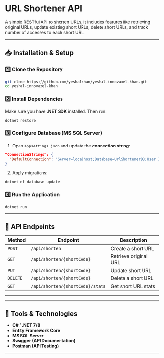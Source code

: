# URL Shortener API 

A simple RESTful API to shorten URLs, It includes features like retrieving original URLs, update existing short URLs, delete short URLs, and track number of accesses to each short URL.

---

## 📥 Installation & Setup

### 1️⃣ Clone the Repository
```sh
git clone https://github.com/yeshalkhan/yeshal-innovaxel-khan.git
cd yeshal-innovaxel-khan
```

### 2️⃣ Install Dependencies
Make sure you have **.NET SDK** installed. Then run:
```sh
dotnet restore
```

### 3️⃣ Configure Database (MS SQL Server)
1. Open `appsettings.json` and update the **connection string**:
```json
"ConnectionStrings": {
  "DefaultConnection": "Server=localhost;Database=UrlShortenerDB;User Id=sa;TrustServerCertificate=True;"
}
```
2. Apply migrations:
```sh
dotnet ef database update
```

### 4️⃣ Run the Application
```sh
dotnet run
```

---

## 📡 API Endpoints
| Method | Endpoint | Description |
|--------|---------|-------------|
| `POST` | `/api/shorten` | Create a short URL |
| `GET` | `/api/shorten/{shortCode}` | Retrieve original URL |
| `PUT` | `/api/shorten/{shortCode}` | Update short URL |
| `DELETE` | `/api/shorten/{shortCode}` | Delete a short URL |
| `GET` | `/api/shorten/{shortCode}/stats` | Get short URL stats |

---

---

## 🔧 Tools & Technologies
- **C# / .NET 7/8**
- **Entity Framework Core**
- **MS SQL Server**
- **Swagger (API Documentation)**
- **Postman (API Testing)**

---
